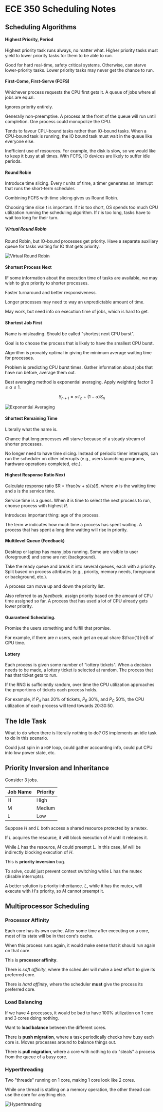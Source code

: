 # ECE 350 Scheduling Notes

## Scheduling Algorithms

#### Highest Priority, Period
Highest priority task runs always, no matter what. Higher priority tasks must yield to lower priority tasks for them to be able to run.

Good for hard real-time, safety critical systems. Otherwise, can starve lower-priority tasks. Lower priority tasks may never get the chance to run.


#### First-Come, First-Serve (FCFS)
Whichever process requests the CPU first gets it. A queue of jobs where all jobs are equal.

Ignores priority entirely.

Generally non-preemptive. A process at the front of the queue will run until completion. One process could monopolize the CPU.

Tends to favour CPU-bound tasks rather than IO-bound tasks. When a CPU-bound task is running, the IO bound task must wait in the queue like everyone else.

Inefficient use of resources. For example, the disk is slow, so we would like to keep it busy at all times. With FCFS, IO devices are likely to suffer idle periods.


#### Round Robin
Introduce time slicing. Every $t$ units of time, a timer generates an interrupt that runs the short-term scheduler.

Combining FCFS with time slicing gives us Round Robin.

Choosing time slice $t$ is important. If $t$ is too short, OS spends too much CPU utilization running the scheduling algorithm. If $t$ is too long, tasks have to wait too long for their turn.

##### Virtual Round Robin
Round Robin, but IO-bound processes get priority. Have a separate auxiliary queue for tasks waiting for IO that gets priority.

![Virtual Round Robin](./images/virtual_round_robin.png)

#### Shortest Process Next
IF some information about the execution time of tasks are available, we may wish to give priority to shorter processes.

Faster turnaround and better responsiveness.

Longer processes may need to way an unpredictable amount of time.

May work, but need info on execution time of jobs, which is hard to get.

#### Shortest Job First
Name is misleading. Should be called "shortest next CPU burst".

Goal is to choose the process that is likely to have the smallest CPU burst.

Algorithm is provably optimal in giving the minimum average waiting time for processes.

Problem is predicting CPU burst times. Gather information about jobs that have run before, average them out.

Best averaging method is exponential averaging. Apply weighting factor $0 \le \alpha \le 1$.

$$
S_{n+1} = \alpha T_n + (1 - \alpha)S_n
$$


![Exponential Averaging](./images/expontial_averaging.png)

#### Shortest Remaining Time
Literally what the name is.

Chance that long processes will starve because of a steady stream of shorter processes.

No longer need to have time slicing. Instead of periodic timer interrupts, can run the scheduler on other interrupts (e.g., users launching programs, hardware operations completed, etc.).

#### Highest Response Ratio Next
Calculate response ratio $R = \frac{w + s}{s}$, where $w$ is the waiting time and $s$ is the service time.

Service time is a guess. When it is time to select the next process to run, choose process with highest $R$.

Introduces important thing: age of the process.

The term $w$ indicates how much time a process has spent waiting. A process that has spent a long time waiting will rise in priority.

#### Multilevel Queue (Feedback)
Desktop or laptop has many jobs running. Some are visible to user (foreground) and some are not (background).

Take the ready queue and break it into several queues, each with a priority. Split based on process attributes (e.g., priority, memory needs, foreground or background, etc.).

A process can move up and down the priority list.

Also referred to as *feedback*, assign priority based on the amount of CPU time assigned so far. A process that has used a lot of CPU already gets lower priority.

#### Guaranteed Scheduling.
Promise the users something and fulfill that promise.

For example, if there are $n$ users, each get an equal share $\frac{1}{n}$ of CPU time.

#### Lottery
Each process is given some number of "lottery tickets". When a decision needs to be made, a lottery ticket is selected at random. The process that has that ticket gets to run.

If the RNG is sufficiently random, over time the CPU utilization approaches the proportions of tickets each process holds.

For example, if $P_A$ has 20% of tickets, $P_B$ 30%, and $P_C$ 50%, the CPU utilization of each process will tend towards 20:30:50.

## The Idle Task
What to do when there is literally nothing to do? OS implements an idle task to do in this scenario.

Could just spin in a `NOP` loop, could gather accounting info, could put CPU into low power state, etc.

## Priority Inversion and Inheritance

Consider 3 jobs.

| Job Name | Priority |
| -------- | -------- |
| H        | High     |
| M        | Medium   |
| L        | Low      |


Suppose $H$ and $L$ both access a shared resource protected by a mutex.

If $L$ acquires the resource, it will block execution of $H$ until it releases it.

While $L$ has the resource, $M$ could preempt $L$. In this case, $M$ will be indirectly blocking execution of $H$.

This is **priority inversion** bug.

To solve, could just prevent context switching while $L$ has the mutex (disable interrupts).

A better solution is priority inheritance. $L$, while it has the mutex, will execute with $H$'s priority, so $M$ cannot preempt it.


## Multiprocessor Scheduling

### Processor Affinity
Each core has its own cache. After some time after executing on a core, most of its state will be in that core's cache.

When this process runs again, it would make sense that it should run again on that core.

This is **processor affinity**.

There is *soft affinity*, where the scheduler will make a best effort to give its preferred core.

There is *hard affinity*, where the scheduler **must** give the process its preferred core.

### Load Balancing
If we have 4 processes, it would be bad to have 100% utilization on 1 core and 3 cores doing nothing.

Want to **load balance** between the different cores.

There is **push migration**, where a task periodically checks how busy each core is. Moves processes around to balance things out.

There is **pull migration**, where a core with nothing to do "steals" a process from the queue of a busy core.

### Hyperthreading
Two "threads" running on 1 core, making 1 core look like 2 cores.

While one thread is stalling on a memory operation, the other thread can use the core for anything else.

![Hyperthreading](./images/hyperthreading.png)

